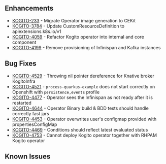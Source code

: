 ## Enhancements
- [KOGITO-233](https://issues.redhat.com/browse/KOGITO-233)   - Migrate Operator image generation to CEKit 
- [KOGITO-3784](https://issues.redhat.com/browse/KOGITO-4173) - Update CustomResourceDefinition to apiextensions.k8s.io/v1
- [KOGITO-4059](https://issues.redhat.com/browse/KOGITO-4059) - Refactor Kogito operator into internal and core component
- [KOGITO-4199](https://issues.redhat.com/browse/KOGITO-4199) - Remove provisioning of Infinispan and Kafka instances

## Bug Fixes
- [KOGITO-4529](https://issues.redhat.com/browse/KOGITO-4529) - Throwing nil pointer dereference for Knative broker KogitoInfra
- [KOGITO-4521](https://issues.redhat.com/browse/KOGITO-4521) - `process-quarkus-example` does not start correctly on Openshift with `persistence,events` profile
- [KOGITO-4477](https://issues.redhat.com/browse/KOGITO-4477) - Operator sees the Infinispan as not ready after it is restarted
- [KOGITO-4644](https://issues.redhat.com/browse/KOGITO-4644) - Operator Binary build & BDD tests should handle correctly fast jars
- [KOGITO-4453](https://issues.redhat.com/browse/KOGITO-4453) - Operator overwrites user's configmap provided with propertiesConfigMap
- [KOGITO-4469](https://issues.redhat.com/browse/KOGITO-4469) - Conditions should reflect latest evaluated status
- [KOGITO-4753](https://issues.redhat.com/browse/KOGITO-4753) - Cannot deploy Kogito operator together with RHPAM Kogito operator

## Known Issues
